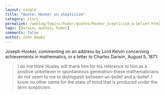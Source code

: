 ```yaml
---
layout: single 
title: "Quote: Hooker on skepticism" 
category: story
permalink: /weblog/topics/humor/quotes/hooker_scepticism_a-belief.html
tags: [Darwin, quotes, humor] 
comments: false 
author: John Hawks 
---
```



<p>
Joseph Hooker, commenting on an address by Lord Kelvin concerning achievements in mathematics, in a letter to Charles Darwin, August 5, 1871: 
</p>

<blockquote>I do not think Huxley will thank him for his reference to him as a positive unbeliever in spontaneous generation-these mathematicians do not seem to me to distinguish between un-belief and a-belief. I know no other name for the state of mind that is produced under the term scepticism. </blockquote>

